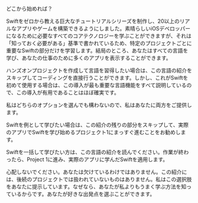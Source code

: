 どこから始めれば？

Swiftをゼロから教える巨大なチュートリアルシリーズを制作し、20以上のリアルなアプリやゲームを構築できるようにしました。素晴らしいiOSデベロッパーになるために必要なすべてのコアテクノロジーを学ぶことができますが、それは「知っておく必要がある」基準で書かれているため、特定のプロジェクトごとに重要なSwiftの部分だけを学習します。結局のところ、あなたはすべての言語を学び、あなたの仕事のために多くのアプリを表示することができます。

ハンズオンプロジェクトを作成して言語を習得したい場合は、この言語の紹介をスキップしてコーディングを直接行うことができます。しかし、これがSwiftを初めて使用する場合は、この導入が最も重要な言語機能をすべて説明しているので、この導入が有用であることはほぼ確実です。

私はどちらのオプションを選んでも構わないので、私はあなたに両方をご提供します。

Swiftを例として学びたい場合は、この紹介の残りの部分をスキップして、実際のアプリでSwiftを学び始めるプロジェクト1にまっすぐ進むことをお勧めします。

Swiftを一括して学びたい方は、この言語の紹介を読んでください。作業が終わったら、Project 1に進み、実際のアプリに学んだSwiftを適用します。

心配しないでください。あなたは欠けているわけではありません。この紹介には、後続のプロジェクトでは扱われていないものはありません。私はこの選択肢をあなたに提示しています。なぜなら、あなたが私よりもうまく学ぶ方法を知っているからです。あなたが好きな出発点を選ぶことができます。
